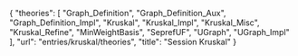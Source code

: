 {
    "theories": [
        "Graph_Definition",
        "Graph_Definition_Aux",
        "Graph_Definition_Impl",
        "Kruskal",
        "Kruskal_Impl",
        "Kruskal_Misc",
        "Kruskal_Refine",
        "MinWeightBasis",
        "SeprefUF",
        "UGraph",
        "UGraph_Impl"
    ],
    "url": "entries/kruskal/theories",
    "title": "Session Kruskal"
}